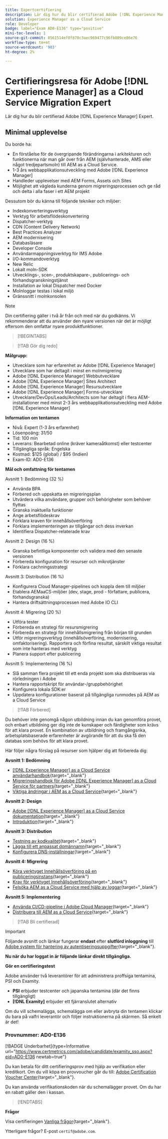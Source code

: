 ```yaml
---
title: Expertcertifiering
description: Lär dig hur du blir certifierad Adobe [!DNL Experience Manager] expert.
solution: Experience Manager as a Cloud Service
role: Developer
badge: label="Exam AD0-E136" type="positive"
mini-toc-levels: 1
source-git-commit: 8561514ef0f870c3aec969477c96fb809ce86e76
workflow-type: tm+mt
source-wordcount: '903'
ht-degree: 2%

---
```


# Certifieringsresa för Adobe [!DNL Experience Manager] as a Cloud Service Migration Expert

Lär dig hur du blir certifierad Adobe [!DNL Experience Manager] Expert.

## Minimal upplevelse

Du borde ha:

* En förståelse för de övergripande förändringarna i arkitekturen och funktionerna när man går över från AEM (självhanterade, AMS eller något tredjepartsmoln) till AEM as a Cloud Service.
* 1-3 års webbapplikationsutveckling med Adobe [!DNL Experience Manager]
* Handleder upplevelser med AEM Forms, Assets och Sites
* Möjlighet att vägleda kunderna genom migreringsprocessen och ge råd och delta i alla faser i ett AEM projekt

Dessutom bör du känna till följande tekniker och miljöer:

* Indexkonverteringsverktyg
* Verktyg för arbetsflödeskonvertering
* Dispatcher-verktyg
* CDN (Content Delivery Network)
* Best Practices Analyzer
* AEM modernisering
* Databasläsare
* Developer Console
* Användarmappningsverktyg för IMS Adobe
* I/O-kommandoverktyg
* New Relic
* Lokalt moln-SDK
* Utvecklings-, scen-, produktskapare-, publicerings- och förhandsgranskningstjänst
* Installation av lokal Dispatcher med Docker
* Molnloggar testas i lokal miljö
* Gränssnitt i molnkonsolen

>[!NOTE]
>
>Din certifiering gäller i två år från och med när du godkänns. Vi rekommenderar att du använder den nyare versionen när det är möjligt eftersom den omfattar nyare produktfunktioner.

>[!BEGINTABS]

>[!TAB Gör dig redo]

**Målgrupp:**

* Utvecklare som har erfarenhet av Adobe [!DNL Experience Manager]
* Utvecklare som har deltagit i minst en molnmigrering
* Adobe [!DNL Experience Manager] Webbutvecklare
* Adobe [!DNL Experience Manager] Sites Architect
* Adobe [!DNL Experience Manager] Resursutvecklare
* Adobe [!DNL Experience Manager] Forms-utvecklare
* Utvecklare/DevOps/Leads/Architects som har deltagit i flera AEM-installationer med minst 2-3 års webbapplikationsutveckling med Adobe [!DNL Experience Manager]

**Information om tentamen**

* Nivå: Expert (1-3 års erfarenhet)
* Lösenpoäng: 31/50
* Tid: 100 min
* Leverans: Bearbetad online (kräver kameraåtkomst) eller testcenter
* Tillgängliga språk: Engelska
* Kostnad: $125 (global) / $95 (Indien)
* Exam-ID: AD0-E136

**Mål och omfattning för tentamen**

Avsnitt 1: Bedömning (32 %)

* Använda BPA
* Förbered och uppskatta en migreringsplan
* Utvärdera vilka användare, grupper och behörigheter som behöver flyttas
* Granska inaktuella funktioner
* Ange arbetsflödeskrav
* Förklara kraven för innehållsöverföring
* Förklara implementeringen av tillgångar och dess inverkan
* Identifiera Dispatcher-relaterade krav

Avsnitt 2: Design (16 %)

* Granska befintliga komponenter och validera med den senaste versionen
* Förbereda konfiguration för resurser och mikrotjänster
* Förklara cachningsstrategi

Avsnitt 3: Distribution (16 %)

* Konfigurera Cloud Manager-pipelines och koppla dem till miljöer
* Etablera AEMaaCS-miljöer (dev, stage, prod - författare, publicera, förhandsgranska)
* Hantera driftsättningsprocessen med Adobe IO CLI

Avsnitt 4: Migrering (20 %)

* Utföra tester
* Förbereda en strategi för resursmigrering
* Förbereda en strategi för innehållsmigrering från början till grunden
* Utför migreringsverktyg (innehållsöverföring, modernisering, omfaktorisering). Rapportera och förfina resultat, särskilt viktiga resultat som inte hanteras med verktyg
* Planera support efter publicering

Avsnitt 5: Implementering (16 %)

* Slå samman flera projekt till ett enda projekt som ska distribueras via rörledningen i Adobe
* Hantera rapportskript för användar-/gruppbehörighet
* Konfigurera lokala SDK:er
* Uppdatera konfigurationer baserat på tillgängliga runmodes på AEM as a Cloud Service

>[!TAB Förbered]

Du behöver inte genomgå någon utbildning innan du kan genomföra provet, och enbart utbildning ger dig inte de kunskaper och färdigheter som krävs för att klara provet. En kombination av utbildning och framgångsrika, arbetsplatsbaserade erfarenheter är avgörande för att du ska få den databas som behövs för att klara provet.

Här följer några förslag på resurser som hjälper dig att förbereda dig:

**Avsnitt 1: Bedömning**


* [[!DNL Experience Manager] as a Cloud Service användarhandbok](https://experienceleague.adobe.com/docs/experience-manager-cloud-service/content/home.html?lang=en){target="_blank"}
* [Migreringshandbok för Adobe [!DNL Experience Manager] as a Cloud Service för partners](https://experienceleague.adobe.com/docs/experience-manager-cloud-service/content/migration-journey/getting-started-partners.html?lang=en){target="_blank"}
* [ Viktiga ändringar i AEM as a Cloud Service](https://experienceleague.adobe.com/docs/experience-manager-cloud-service/content/release-notes/aem-cloud-changes.html?lang=en){target="_blank"}

**Avsnitt 2: Design**

* [Adobe [!DNL Experience Manager] as a Cloud Service dokumentation](https://experienceleague.adobe.com/docs/experience-manager-cloud-service.html?lang=en){target="_blank"}
* [Introduktion](https://experienceleague.adobe.com/docs/experience-manager-cloud-service/content/implementing/content-delivery/caching.html){target="_blank"}

**Avsnitt 3: Distribution**

* [Testning av kodkvalitet](https://experienceleague.adobe.com/docs/experience-manager-cloud-service/content/implementing/using-cloud-manager/test-results/code-quality-testing.html?lang=en){target="_blank"}
* [Lägga till ett anpassat domännamn](https://experienceleague.adobe.com/docs/experience-manager-cloud-service/content/implementing/using-cloud-manager/custom-domain-names/add-custom-domain-name.html?lang=en){target="_blank"}
* [Konfigurera DNS-inställningar](https://experienceleague.adobe.com/docs/experience-manager-cloud-service/content/implementing/using-cloud-manager/custom-domain-names/configure-dns-settings.html?lang=en){target="_blank"}

**Avsnitt 4: Migrering**

* [Köra verktyget Innehållsöverföring på en publiceringsinstans](https://experienceleague.adobe.com/docs/experience-manager-cloud-service/content/migration-journey/cloud-migration/content-transfer-tool/running-content-transfer-tool-publish-instance.html?lang=en){target="_blank"}
* [Krav för verktyget Innehållsöverföring](https://experienceleague.adobe.com/docs/experience-manager-cloud-service/content/migration-journey/cloud-migration/content-transfer-tool/prerequisites-content-transfer-tool.html?lang=en){target="_blank"}
* [Felsöka AEM as a Cloud Service med hjälp av loggar](https://experienceleague.adobe.com/docs/experience-manager-learn/cloud-service/debugging/debugging-aem-as-a-cloud-service/logs.html?lang=en){target="_blank"}

**Avsnitt 5: Implementering**

* [Använda CI/CD-pipeline i Adobe Cloud Manager](https://experienceleague.adobe.com/docs/experience-manager-learn/foundation/cloud-manager/use-the-cicd-pipeline-in-cloud-manager-for-aem.html?lang=en){target="_blank"}
* [Distribuera till AEM as a Cloud Service](https://experienceleague.adobe.com/docs/experience-manager-cloud-service/content/implementing/deploying/overview.html?lang=en){target="_blank"}

>[!TAB Bli certifierad]

>[!IMPORTANT]
>
>Följande avsnitt och länkar fungerar **endast**  efter **slutförd inloggning** till [Adobe system för hantering av autentiseringsuppgifter](http://www.certmetrics.com/adobe){target="_blank"}.


**Nu när du har loggat in är följande länkar direkt tillgängliga.**

**Gör en certifieringstest**

Adobe använder två leverantörer för att administrera proffsiga tentamina, PSI och Examity.

* **PSI** erbjuder testcenter och japanska tentamina (där det finns tillgängligt)
* **[!DNL Examity]** erbjuder ett fjärranslutet alternativ

Om du vill schemalägga, schemalägga om eller avbryta din tentamen klickar du bara på valfri leverantör och följer instruktionerna på skärmen. Så enkelt är det!

### Provnummer: AD0-E136

[!BADGE Underbarhet]{type=Informative url="https://www.certmetrics.com/adobe/candidate/examity_sso.aspx?eid=AD0-E136 newtab=true"}

Du kan betala för ditt certifieringsprov med hjälp av verifikation eller kreditkort. Om du vill köpa en provvoucher går du till: [Adobe Certification Voucher Center](https://market.xvoucher.com/adobe/global){target="_blank"}.

Du kan använda verifikationskoden när du schemalägger provet. Om du har en rabatt gäller den i kassan.

>[!ENDTABS]

**Frågor**

Visa certifieringen [Vanliga frågor](https://experienceleague.adobe.com/docs/certification/certification/faq.html?lang=en){target="_blank"}.

Ytterligare frågor? E-post `certif@adobe.com`.

